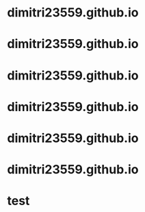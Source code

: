 # dimitri23559.github.io
# dimitri23559.github.io
# dimitri23559.github.io
# dimitri23559.github.io
# dimitri23559.github.io
# dimitri23559.github.io
# test
